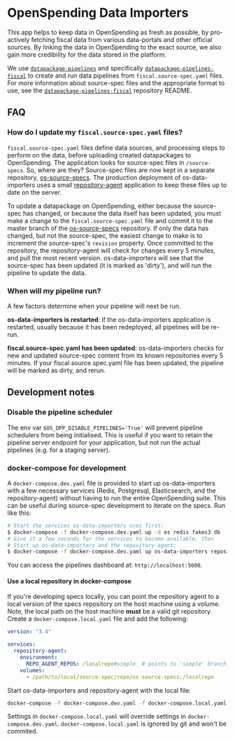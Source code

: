 # OpenSpending Data Importers

This app helps to keep data in OpenSpending as fresh as possible, by pro-actively fetching fiscal data from various data-portals and other official sources. By linking the data in OpenSpending to the exact source, we also gain more credibility for the data stored in the platform.

We use [`datapackage-pipelines`](https://github.com/frictionlessdata/datapackage-pipelines) and specifically [`datapackage-pipelines-fiscal`](https://github.com/openspending/datapackage-pipelines-fiscal) to create and run data pipelines from `fiscal.source-spec.yaml` files. For more information about source-spec files and the appropriate format to use, see the [`datapackage-pipelines-fiscal`](https://github.com/openspending/datapackage-pipelines-fiscal) repository README.

## FAQ

### How do I update my `fiscal.source-spec.yaml` files?

`fiscal.source-spec.yaml` files define data sources, and processing steps to perform on the data, before uploading created datapackages to OpenSpending. The application looks for source-spec files in `/source-specs`. So, where are they? Source-spec files are now kept in a separate repository, [os-source-specs](https://github.com/openspending/os-source-specs). The production deployment of os-data-importers uses a small [repository-agent](https://github.com/openspending/repository-agent) application to keep these files up to date on the server.

To update a datapackage on OpenSpending, either because the source-spec has changed, or because the data itself has been updated, you must make a change to the `fiscal.source-spec.yaml` file and commit it to the master branch of the [os-source-specs](https://github.com/openspending/os-source-specs) repository. If only the data has changed, but not the source-spec, the easiest change to make is to increment the source-spec's `revision` property. Once committed to the repository, the repository-agent will check for changes every 5 minutes, and pull the most recent version. os-data-importers will see that the source-spec has been updated (it is marked as 'dirty'), and will run the pipeline to update the data.

### When will my pipeline run?

A few factors determine when your pipeline will next be run.

**os-data-importers is restarted**: if the os-data-importers application is restarted, usually because it has been redeployed, all pipelines will be re-run.

**fiscal.source-spec.yaml has been updated**: os-data-importers checks for new and updated source-spec content from its known repositories every 5 minutes. If your fiscal.source.spec.yaml file has been updated, the pipeline will be marked as dirty, and rerun.

<!--::TODO:: **on your schedule**: if you fiscal.source-spec.yaml file has a schedule (cron) defined, your pipeline will be rerun according to the schedule. This ensures your data is up to date, even if your fiscal.source-spec.yaml hasn't changed.-->

## Development notes

### Disable the pipeline scheduler

The env var `$OS_DPP_DISABLE_PIPELINES='True'` will prevent pipeline schedulers from being initialised. This is useful if you want to retain the pipeline server endpoint for your application, but not run the actual pipelines (e.g. for a staging server).

### docker-compose for development

A `docker-compose.dev.yaml` file is provided to start up os-data-importers with a few necessary services (Redis, Postgresql, Elasticsearch, and the repository-agent) without having to run the entire OpenSpending suite. This can be useful during source-spec development to iterate on the specs. Run like this:

```sh
# Start the services os-data-importers uses first:
$ docker-compose -f docker-compose.dev.yaml up -d es redis fakes3 db
# Give it a few seconds for the services to become available, then
# Start up os-data-importers and the repository-agent:
$ docker-compose -f docker-compose.dev.yaml up os-data-importers repository-agent
```

You can access the pipelines dashboard at: `http://localhost:5000`.

#### Use a local repository in docker-compose

If you're developing specs locally, you can point the repository agent to a local version of the specs repository on the host machine using a volume. Note, the local path on the host machine **must** be a valid git repository. Create a `docker-compose.local.yaml` file and add the following:

```yaml
version: "3.4"

services:
  repository-agent:
    environment:
      REPO_AGENT_REPOS: /localrepo#simple  # points to 'simple' branch of local repo
    volumes:
      - /path/to/local/source-spec/repo/os-source-specs:/localrepo
```

Start os-data-importers and repository-agent with the local file:

```sh
docker-compose -f docker-compose.dev.yaml -f docker-compose.local.yaml up os-data-importers repository-agent
```

Settings in `docker-compose.local.yaml` will override settings in `docker-compose.dev.yaml`. `docker-compose.local.yaml` is ignored by git and won't be commited.
